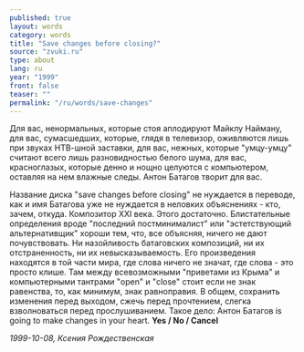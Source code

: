 ```yaml
---
published: true
layout: words
category: words
title: "Save changes before closing?"
source: "zvuki.ru"
type: about
lang: ru
year: "1999"
front: false
teaser: ""
permalink: "/ru/words/save-changes"
---
```


Для вас, ненормальных, которые стоя аплодируют Майклу Найману, для вас, сумасшедших, которые, глядя в телевизор, оживляются лишь при звуках НТВ-шной заставки, для вас, нежных, которые "умцу-умцу" считают всего лишь разновидностью белого шума, для вас, красноглазых, которые денно и нощно целуются с компьютером, оставляя на нем влажные следы. Антон Батагов творит для вас.

Название диска "save changes before closing" не нуждается в переводе, как и имя Батагова уже не нуждается в неловких объяснениях - кто, зачем, откуда. Композитор ХХI века. Этого достаточно. Блистательные определения вроде "последний постминималист" или "эстетствующий альтернативщик" хороши тем, что, все объясняя, ничего не дают почувствовать. Ни назойливость батаговских композиций, ни их отстраненность, ни их невысказываемость. Его произведения находятся в той части мира, где слова ничего не значат, где слова - это просто клише. Там между всевозможными "приветами из Крыма" и компьютерными тантрами "open" и "close" стоит если не знак равенства, то, как минимум, знак равноправия. В общем, сохранить изменения перед выходом, сжечь перед прочтением, слегка взволноваться перед прослушиванием. Такое дело: Антон Батагов is going to make changes in your heart. **Yes / No / Cancel**

_1999-10-08, Ксения Рождественская_